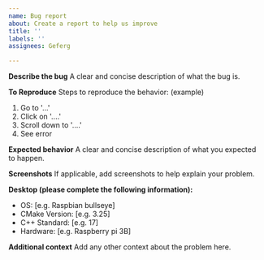 ```yaml
---
name: Bug report
about: Create a report to help us improve
title: ''
labels: ''
assignees: Geferg

---
```


**Describe the bug**
A clear and concise description of what the bug is.

**To Reproduce**
Steps to reproduce the behavior:
(example)
1. Go to '...'
2. Click on '....'
3. Scroll down to '....'
4. See error

**Expected behavior**
A clear and concise description of what you expected to happen.

**Screenshots**
If applicable, add screenshots to help explain your problem.

**Desktop (please complete the following information):**
 - OS: [e.g. Raspbian bullseye]
 - CMake Version: [e.g. 3.25]
- C++ Standard: [e.g. 17]
- Hardware: [e.g. Raspberry pi 3B]

**Additional context**
Add any other context about the problem here.
